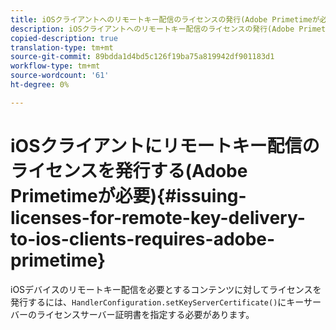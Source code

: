 ```yaml
---
title: iOSクライアントへのリモートキー配信のライセンスの発行(Adobe Primetimeが必要)
description: iOSクライアントへのリモートキー配信のライセンスの発行(Adobe Primetimeが必要)
copied-description: true
translation-type: tm+mt
source-git-commit: 89bdda1d4bd5c126f19ba75a819942df901183d1
workflow-type: tm+mt
source-wordcount: '61'
ht-degree: 0%

---
```



# iOSクライアントにリモートキー配信のライセンスを発行する(Adobe Primetimeが必要){#issuing-licenses-for-remote-key-delivery-to-ios-clients-requires-adobe-primetime}

iOSデバイスのリモートキー配信を必要とするコンテンツに対してライセンスを発行するには、`HandlerConfiguration.setKeyServerCertificate()`にキーサーバーのライセンスサーバー証明書を指定する必要があります。
